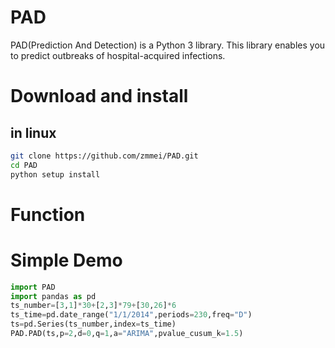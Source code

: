 # PAD
PAD(Prediction And Detection) is a Python 3 library. This library enables you to predict outbreaks of hospital-acquired infections.

# Download and install
##  in linux
  ```bash
  git clone https://github.com/zmmei/PAD.git  
  cd PAD    
  python setup install  
  ```  
# Function

# Simple Demo
  ```python
  import PAD  
  import pandas as pd  
  ts_number=[3,1]*30+[2,3]*79+[30,26]*6  
  ts_time=pd.date_range("1/1/2014",periods=230,freq="D")  
  ts=pd.Series(ts_number,index=ts_time)  
  PAD.PAD(ts,p=2,d=0,q=1,a="ARIMA",pvalue_cusum_k=1.5)  
  ```

